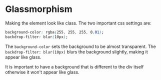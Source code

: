 # Glassmorphism
Making the element look like class. The two important css settings are:
```css
background-color: rgba(255, 255, 255, 0.01);
backdrop-filter: blur(10px);
```

The `background-color` sets the background to be almost transparent. The `backdrop-filter: blur(10px)` blurs the background slightly, making it appear like glass.

It is important to have a background that is different to the div itself otherwise it won't appear like glass.
